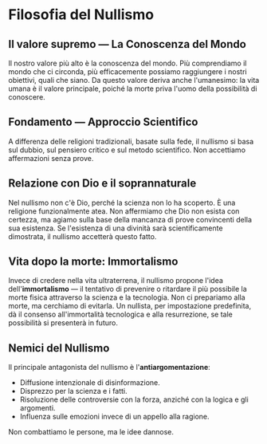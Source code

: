 
# Filosofia del Nullismo

## Il valore supremo — La Conoscenza del Mondo

Il nostro valore più alto è la conoscenza del mondo. Più comprendiamo il mondo che ci circonda, più efficacemente possiamo raggiungere i nostri obiettivi, quali che siano. Da questo valore deriva anche l'umanesimo: la vita umana è il valore principale, poiché la morte priva l'uomo della possibilità di conoscere.

## Fondamento — Approccio Scientifico

A differenza delle religioni tradizionali, basate sulla fede, il nullismo si basa sul dubbio, sul pensiero critico e sul metodo scientifico. Non accettiamo affermazioni senza prove.

## Relazione con Dio e il soprannaturale

Nel nullismo non c'è Dio, perché la scienza non lo ha scoperto. È una religione funzionalmente atea. Non affermiamo che Dio non esista con certezza, ma agiamo sulla base della mancanza di prove convincenti della sua esistenza. Se l'esistenza di una divinità sarà scientificamente dimostrata, il nullismo accetterà questo fatto.

## Vita dopo la morte: Immortalismo

Invece di credere nella vita ultraterrena, il nullismo propone l'idea dell'**immortalismo** — il tentativo di prevenire o ritardare il più possibile la morte fisica attraverso la scienza e la tecnologia. Non ci prepariamo alla morte, ma cerchiamo di evitarla. Un nullista, per impostazione predefinita, dà il consenso all'immortalità tecnologica e alla resurrezione, se tale possibilità si presenterà in futuro.

## Nemici del Nullismo

Il principale antagonista del nullismo è l'**antiargomentazione**:

- Diffusione intenzionale di disinformazione.
- Disprezzo per la scienza e i fatti.
- Risoluzione delle controversie con la forza, anziché con la logica e gli argomenti.
- Influenza sulle emozioni invece di un appello alla ragione.

Non combattiamo le persone, ma le idee dannose.
